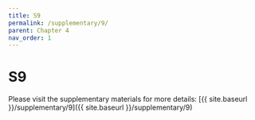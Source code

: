 ```yaml
---
title: S9
permalink: /supplementary/9/
parent: Chapter 4
nav_order: 1
---
```


# S9

Please visit the supplementary materials for more details: [{{ site.baseurl }}/supplementary/9]({{ site.baseurl }}/supplementary/9)
